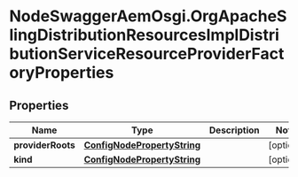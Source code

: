 # NodeSwaggerAemOsgi.OrgApacheSlingDistributionResourcesImplDistributionServiceResourceProviderFactoryProperties

## Properties

Name | Type | Description | Notes
------------ | ------------- | ------------- | -------------
**providerRoots** | [**ConfigNodePropertyString**](ConfigNodePropertyString.md) |  | [optional] 
**kind** | [**ConfigNodePropertyString**](ConfigNodePropertyString.md) |  | [optional] 


